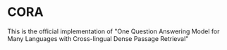 # CORA
This is the official implementation of "One Question Answering Model for Many Languages with Cross-lingual Dense Passage Retrieval"

